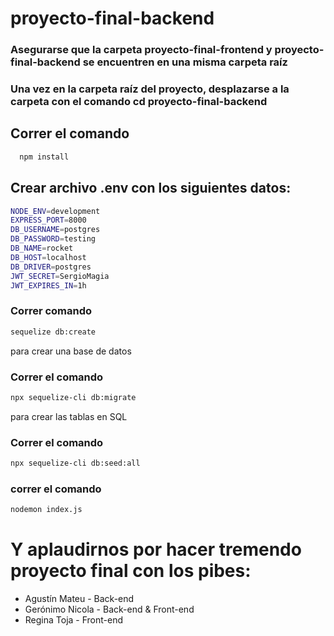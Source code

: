 # proyecto-final-backend

### Asegurarse que la carpeta proyecto-final-frontend y proyecto-final-backend se encuentren en una misma carpeta raíz

### Una vez en la carpeta raíz del proyecto, desplazarse a la carpeta con el comando cd proyecto-final-backend

## Correr el comando 

```bash
  npm install
```

## Crear archivo .env con los siguientes datos:

```bash
NODE_ENV=development
EXPRESS_PORT=8000
DB_USERNAME=postgres
DB_PASSWORD=testing
DB_NAME=rocket
DB_HOST=localhost
DB_DRIVER=postgres
JWT_SECRET=SergioMagia
JWT_EXPIRES_IN=1h
```

### Correr comando 
```bash 
sequelize db:create
``` 
para crear una base de datos

### Correr el comando 
```bash 
npx sequelize-cli db:migrate 
``` 
para crear las tablas en SQL

### Correr el comando
```bash 
npx sequelize-cli db:seed:all
``` 

### correr el comando 
```bash 
nodemon index.js
``` 

# Y aplaudirnos por hacer tremendo proyecto final con los pibes:

- Agustín Mateu - Back-end
- Gerónimo Nicola - Back-end & Front-end
- Regina Toja - Front-end